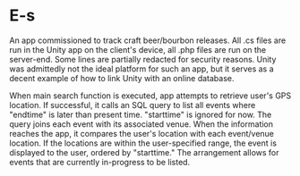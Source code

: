 # E-s
An app commissioned to track craft beer/bourbon releases.
All .cs files are run in the Unity app on the client's device, all .php files are run on the server-end. Some lines are partially redacted for security reasons.
Unity was admittedly not the ideal platform for such an app, but it serves as a decent example of how to link Unity with an online database.

When main search function is executed, app attempts to retrieve user's GPS location.
If successful, it calls an SQL query to list all events where "endtime" is later than present time. "starttime" is ignored for now.
The query joins each event with its associated venue. When the information reaches the app, it compares the user's location
with each event/venue location. If the locations are within the user-specified range, the event is displayed to the user, ordered by "starttime."
The arrangement allows for events that are currently in-progress to be listed.
